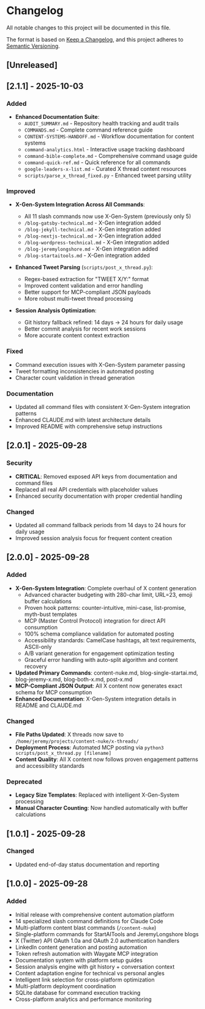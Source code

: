 # Changelog

All notable changes to this project will be documented in this file.

The format is based on [Keep a Changelog](https://keepachangelog.com/en/1.0.0/),
and this project adheres to [Semantic Versioning](https://semver.org/spec/v2.0.0.html).

## [Unreleased]

## [2.1.1] - 2025-10-03
### Added
- **Enhanced Documentation Suite**:
  - `AUDIT_SUMMARY.md` - Repository health tracking and audit trails
  - `COMMANDS.md` - Complete command reference guide
  - `CONTENT-SYSTEMS-HANDOFF.md` - Workflow documentation for content systems
  - `command-analytics.html` - Interactive usage tracking dashboard
  - `command-bible-complete.md` - Comprehensive command usage guide
  - `command-quick-ref.md` - Quick reference for all commands
  - `google-leaders-x-list.md` - Curated X thread content resources
  - `scripts/parse_x_thread_fixed.py` - Enhanced tweet parsing utility

### Improved
- **X-Gen-System Integration Across All Commands**:
  - All 11 slash commands now use X-Gen-System (previously only 5)
  - `/blog-gatsby-technical.md` - X-Gen integration added
  - `/blog-jekyll-technical.md` - X-Gen integration added
  - `/blog-nextjs-technical.md` - X-Gen integration added
  - `/blog-wordpress-technical.md` - X-Gen integration added
  - `/blog-jeremylongshore.md` - X-Gen integration added
  - `/blog-startaitools.md` - X-Gen integration added

- **Enhanced Tweet Parsing** (`scripts/post_x_thread.py`):
  - Regex-based extraction for "TWEET X/Y:" format
  - Improved content validation and error handling
  - Better support for MCP-compliant JSON payloads
  - More robust multi-tweet thread processing

- **Session Analysis Optimization**:
  - Git history fallback refined: 14 days → 24 hours for daily usage
  - Better commit analysis for recent work sessions
  - More accurate content context extraction

### Fixed
- Command execution issues with X-Gen-System parameter passing
- Tweet formatting inconsistencies in automated posting
- Character count validation in thread generation

### Documentation
- Updated all command files with consistent X-Gen-System integration patterns
- Enhanced CLAUDE.md with latest architecture details
- Improved README with comprehensive setup instructions

## [2.0.1] - 2025-09-28
### Security
- **CRITICAL**: Removed exposed API keys from documentation and command files
- Replaced all real API credentials with placeholder values
- Enhanced security documentation with proper credential handling

### Changed
- Updated all command fallback periods from 14 days to 24 hours for daily usage
- Improved session analysis focus for frequent content creation

## [2.0.0] - 2025-09-28
### Added
- **X-Gen-System Integration**: Complete overhaul of X content generation
  - Advanced character budgeting with 280-char limit, URL=23, emoji buffer calculations
  - Proven hook patterns: counter-intuitive, mini-case, list-promise, myth-bust templates
  - MCP (Master Control Protocol) integration for direct API consumption
  - 100% schema compliance validation for automated posting
  - Accessibility standards: CamelCase hashtags, alt text requirements, ASCII-only
  - A/B variant generation for engagement optimization testing
  - Graceful error handling with auto-split algorithm and content recovery
- **Updated Primary Commands**: content-nuke.md, blog-single-startai.md, blog-jeremy-x.md, blog-both-x.md, post-x.md
- **MCP-Compliant JSON Output**: All X content now generates exact schema for MCP consumption
- **Enhanced Documentation**: X-Gen-System integration details in README and CLAUDE.md

### Changed
- **File Paths Updated**: X threads now save to `/home/jeremy/projects/content-nuke/x-threads/`
- **Deployment Process**: Automated MCP posting via `python3 scripts/post_x_thread.py [filename]`
- **Content Quality**: All X content now follows proven engagement patterns and accessibility standards

### Deprecated
- **Legacy Size Templates**: Replaced with intelligent X-Gen-System processing
- **Manual Character Counting**: Now handled automatically with buffer calculations

## [1.0.1] - 2025-09-28
### Changed
- Updated end-of-day status documentation and reporting

## [1.0.0] - 2025-09-28
### Added
- Initial release with comprehensive content automation platform
- 14 specialized slash command definitions for Claude Code
- Multi-platform content blast commands (`/content-nuke`)
- Single-platform commands for StartAITools and JeremyLongshore blogs
- X (Twitter) API OAuth 1.0a and OAuth 2.0 authentication handlers
- LinkedIn content generation and posting automation
- Token refresh automation with Waygate MCP integration
- Documentation system with platform setup guides
- Session analysis engine with git history + conversation context
- Content adaptation engine for technical vs personal angles
- Intelligent link selection for cross-platform optimization
- Multi-platform deployment coordination
- SQLite database for command execution tracking
- Cross-platform analytics and performance monitoring